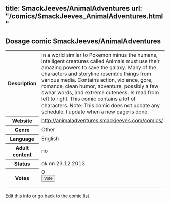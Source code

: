 title: SmackJeeves/AnimalAdventures
url: "/comics/SmackJeeves_AnimalAdventures.html"
---
Dosage comic SmackJeeves/AnimalAdventures
-----------------------------------------

<p id="msg"></p>
<script type="text/javascript">
if (window.location.search === '?edit_info_mail=sent_ok') {
  var elem = document.getElementById("msg");
  elem.innerHTML = 'Edited information sucessfully sent for review, which is usually done daily. Thanks!';
  elem.className = 'ok';
}
</script>
<table class="comicinfo">
<tr>
<th>Description</th><td>In a world similar to Pokemon minus the humans, intelligent creatures called Animals must use their amazing powers to save the galaxy. Many of the characters and storyline resemble things from various media. Contains action, violence, gore, romance, clean humor, adventure, possibly a few swear words, and extreme cuteness. Is read from left to right. This comic contains a lot of characters. Note: This comic does not update any schedule. I update when a new page is done.</td>
</tr>
<tr>
<th>Website</th><td><a href="http://animaladventures.smackjeeves.com/comics/">http://animaladventures.smackjeeves.com/comics/</a></td>
</tr>
<tr>
<th>Genre</th><td>Other</td>
</tr>
<tr>
<th>Language</th><td>English</td>
</tr>
<tr>
<th>Adult content</th><td>no</td>
</tr>
<tr>
<th>Status</th><td>ok on 23.12.2013</td>
</tr>
<tr>
<th>Votes</th><td>0
<form action="http://gaecounter.appspot.com/count/" method="POST">
<input name="name" type="hidden" value="SmackJeeves_AnimalAdventures"/>
<input name="uid" type="hidden" id="voteuid" value=""/>
<input type="submit" value="Vote"/>
</form>
</td>
</tr>
</table>
<script type="text/javascript">
var ua = navigator.userAgent;
document.getElementById("voteuid").value = ua.replace(/[^a-zA-Z0-9\._:]/g , "_");;
</script>

[Edit this info](SmackJeeves_AnimalAdventures_edit.html) or go back to the [comic list](../comic-index.html).
